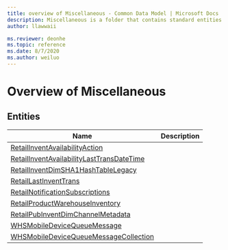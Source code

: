 ```yaml
---
title: overview of Miscellaneous - Common Data Model | Microsoft Docs
description: Miscellaneous is a folder that contains standard entities related to the Common Data Model.
author: llawwaii

ms.reviewer: deonhe
ms.topic: reference
ms.date: 8/7/2020
ms.author: weiluo
---
```


# Overview of Miscellaneous


## Entities

|Name|Description|
|---|---|
|[RetailInventAvailabilityAction](RetailInventAvailabilityAction.md)||
|[RetailInventAvailabilityLastTransDateTime](RetailInventAvailabilityLastTransDateTime.md)||
|[RetailInventDimSHA1HashTableLegacy](RetailInventDimSHA1HashTableLegacy.md)||
|[RetailLastInventTrans](RetailLastInventTrans.md)||
|[RetailNotificationSubscriptions](RetailNotificationSubscriptions.md)||
|[RetailProductWarehouseInventory](RetailProductWarehouseInventory.md)||
|[RetailPubInventDimChannelMetadata](RetailPubInventDimChannelMetadata.md)||
|[WHSMobileDeviceQueueMessage](WHSMobileDeviceQueueMessage.md)||
|[WHSMobileDeviceQueueMessageCollection](WHSMobileDeviceQueueMessageCollection.md)||

